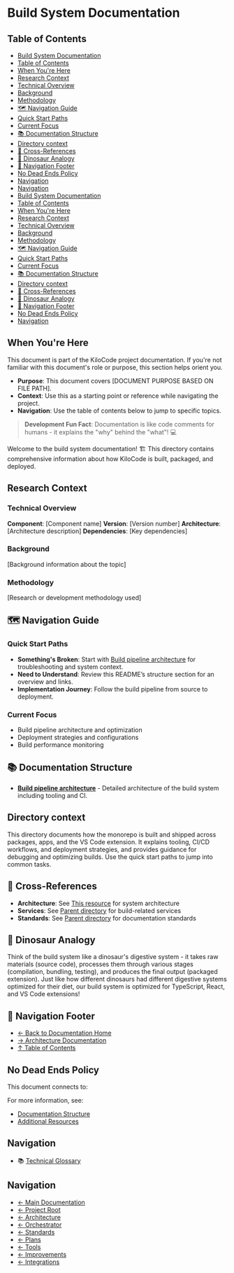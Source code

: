 # Build System Documentation

## Table of Contents
- [Build System Documentation](#build-system-documentation)
- [Table of Contents](#table-of-contents)
- [When You're Here](#when-youre-here)
- [Research Context](#research-context)
- [Technical Overview](#technical-overview)
- [Background](#background)
- [Methodology](#methodology)
- [🗺️ Navigation Guide](#-navigation-guide)
- [Quick Start Paths](#quick-start-paths)
- [Current Focus](#current-focus)
- [📚 Documentation Structure](#-documentation-structure)
- [Directory context](#directory-context)
- [🔗 Cross-References](#-crossreferences)
- [🦕 Dinosaur Analogy](#-dinosaur-analogy)
- [🧭 Navigation Footer](#-navigation-footer)
- [No Dead Ends Policy](#no-dead-ends-policy)
- [Navigation](#navigation)
- [Navigation](#navigation)
- [Build System Documentation](#build-system-documentation)
- [Table of Contents](#table-of-contents)
- [When You're Here](#when-youre-here)
- [Research Context](#research-context)
- [Technical Overview](#technical-overview)
- [Background](#background)
- [Methodology](#methodology)
- [🗺️ Navigation Guide](#-navigation-guide)
- [Quick Start Paths](#quick-start-paths)
- [Current Focus](#current-focus)
- [📚 Documentation Structure](#-documentation-structure)
- [Directory context](#directory-context)
- [🔗 Cross-References](#-crossreferences)
- [🦕 Dinosaur Analogy](#-dinosaur-analogy)
- [🧭 Navigation Footer](#-navigation-footer)
- [No Dead Ends Policy](#no-dead-ends-policy)
- [Navigation](#navigation)

## When You're Here

This document is part of the KiloCode project documentation. If you're not familiar with this
document's role or purpose, this section helps orient you.

- **Purpose**: This document covers \[DOCUMENT PURPOSE BASED ON FILE PATH].
- **Context**: Use this as a starting point or reference while navigating the project.
- **Navigation**: Use the table of contents below to jump to specific topics.

> **Development Fun Fact**: Documentation is like code comments for humans - it explains the "why"
> behind the "what"! 💻

Welcome to the build system documentation! 🏗️ This directory contains comprehensive information
about how KiloCode is built, packaged, and deployed.

## Research Context

### Technical Overview

**Component**: \[Component name]
**Version**: \[Version number]
**Architecture**: \[Architecture description]
**Dependencies**: \[Key dependencies]

### Background

\[Background information about the topic]

### Methodology

\[Research or development methodology used]

## 🗺️ Navigation Guide

### Quick Start Paths

- **Something's Broken**: Start with [Build pipeline architecture](BUILD_PIPELINE_ARCHITECTURE.md)
  for troubleshooting and system context.
- **Need to Understand**: Review this README’s structure section for an overview and links.
- **Implementation Journey**: Follow the build pipeline from source to deployment.

### Current Focus
- Build pipeline architecture and optimization
- Deployment strategies and configurations
- Build performance monitoring

## 📚 Documentation Structure

- **[Build pipeline architecture](BUILD_PIPELINE_ARCHITECTURE.md)** - Detailed architecture of the
  build system including tooling and CI.

## Directory context

This directory documents how the monorepo is built and shipped across packages, apps, and the VS
Code extension. It explains tooling, CI/CD workflows, and deployment strategies, and provides
guidance for debugging and optimizing builds. Use the quick start paths to jump into common tasks.

## 🔗 Cross-References

- **Architecture**: See [This resource](../architecture/) for system architecture
- **Services**: See [Parent directory](../services/) for build-related services
- **Standards**: See [Parent directory](../standards/) for documentation standards

## 🦕 Dinosaur Analogy

Think of the build system like a dinosaur's digestive system - it takes raw materials (source code),
processes them through various stages (compilation, bundling, testing), and produces the final
output (packaged extension). Just like how different dinosaurs had different digestive systems
optimized for their diet, our build system is optimized for TypeScript, React, and VS Code
extensions!

## 🧭 Navigation Footer
- [← Back to Documentation Home](../README.md)
- [→ Architecture Documentation](architecture/README.md)
- [↑ Table of Contents](../README.md)

## No Dead Ends Policy

This document connects to:

For more information, see:
- [Documentation Structure](architecture/README.md)
- [Additional Resources](../tools/README.md)

## Navigation
- 📚 [Technical Glossary](GLOSSARY.md)

## Navigation
- [← Main Documentation](README.md)
- [← Project Root](README.md)
- [← Architecture](architecture/README.md)
- [← Orchestrator](orchestrator/README.md)
- [← Standards](standards/README.md)
- [← Plans](plans/README.md)
- [← Tools](tools/README.md)
- [← Improvements](improvements/README.md)
- [← Integrations](integrations/README.md)
